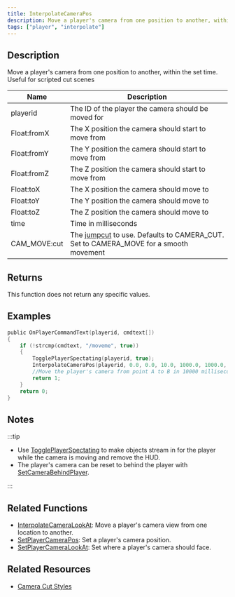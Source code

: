 ```yaml
---
title: InterpolateCameraPos
description: Move a player's camera from one position to another, within the set time.
tags: ["player", "interpolate"]
---
```


## Description

Move a player's camera from one position to another, within the set time. Useful for scripted cut scenes

| Name         | Description                                                                                                          |
| ------------ | -------------------------------------------------------------------------------------------------------------------- |
| playerid     | The ID of the player the camera should be moved for                                                                  |
| Float:fromX  | The X position the camera should start to move from                                                                  |
| Float:fromY  | The Y position the camera should start to move from                                                                  |
| Float:fromZ  | The Z position the camera should start to move from                                                                  |
| Float:toX    | The X position the camera should move to                                                                             |
| Float:toY    | The Y position the camera should move to                                                                             |
| Float:toZ    | The Z position the camera should move to                                                                             |
| time         | Time in milliseconds                                                                                                 |
| CAM_MOVE:cut | The [jumpcut](../resources/cameracutstyles) to use. Defaults to CAMERA_CUT. Set to CAMERA_MOVE for a smooth movement |

## Returns

This function does not return any specific values.

## Examples

```c
public OnPlayerCommandText(playerid, cmdtext[])
{
    if (!strcmp(cmdtext, "/moveme", true))
    {
        TogglePlayerSpectating(playerid, true);
        InterpolateCameraPos(playerid, 0.0, 0.0, 10.0, 1000.0, 1000.0, 30.0, 10000, CAMERA_MOVE);
        //Move the player's camera from point A to B in 10000 milliseconds (10 seconds).
        return 1;
    }
    return 0;
}
```

## Notes

:::tip

- Use [TogglePlayerSpectating](TogglePlayerSpectating) to make objects stream in for the player while the camera is moving and remove the HUD.
- The player's camera can be reset to behind the player with [SetCameraBehindPlayer](SetCameraBehindPlayer).

:::

## Related Functions

- [InterpolateCameraLookAt](InterpolateCameraLookAt): Move a player's camera view from one location to another.
- [SetPlayerCameraPos](SetPlayerCameraPos): Set a player's camera position.
- [SetPlayerCameraLookAt](SetPlayerCameraLookAt): Set where a player's camera should face.

## Related Resources

- [Camera Cut Styles](../resources/cameracutstyles)
